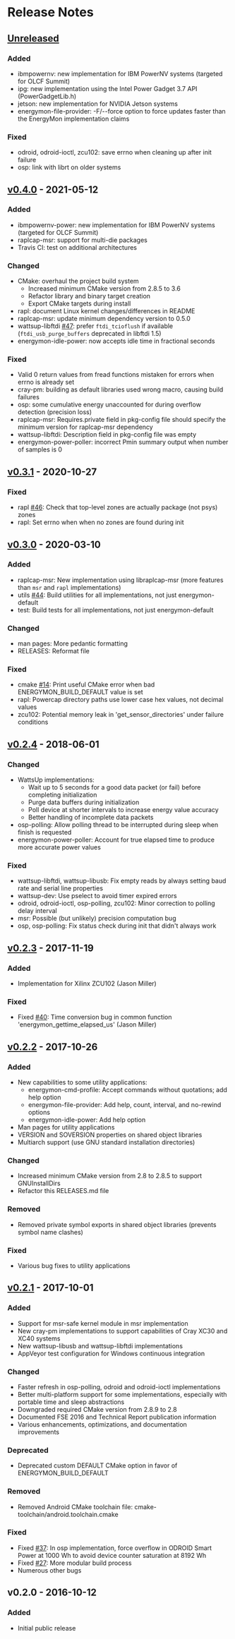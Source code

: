 # Release Notes

## [Unreleased]

### Added

* ibmpowernv: new implementation for IBM PowerNV systems (targeted for OLCF Summit)
* ipg: new implementation using the Intel Power Gadget 3.7 API (PowerGadgetLib.h)
* jetson: new implementation for NVIDIA Jetson systems
* energymon-file-provider: -F/--force option to force updates faster than the EnergyMon implementation claims

### Fixed

* odroid, odroid-ioctl, zcu102: save errno when cleaning up after init failure
* osp: link with librt on older systems


## [v0.4.0] - 2021-05-12

### Added

* ibmpowernv-power: new implementation for IBM PowerNV systems (targeted for OLCF Summit)
* raplcap-msr: support for multi-die packages
* Travis CI: test on additional architectures

### Changed

* CMake: overhaul the project build system
  * Increased minimum CMake version from 2.8.5 to 3.6
  * Refactor library and binary target creation
  * Export CMake targets during install
* rapl: document Linux kernel changes/differences in README
* raplcap-msr: update minimum dependency version to 0.5.0
* wattsup-libftdi [#47]: prefer `ftdi_tcioflush` if available (`ftdi_usb_purge_buffers` deprecated in libftdi 1.5)
* energymon-idle-power: now accepts idle time in fractional seconds

### Fixed

* Valid 0 return values from fread functions mistaken for errors when errno is already set
* cray-pm: building as default libraries used wrong macro, causing build failures
* osp: some cumulative energy unaccounted for during overflow detection (precision loss)
* raplcap-msr: Requires.private field in pkg-config file should specify the minimum version for raplcap-msr dependency
* wattsup-libftdi: Description field in pkg-config file was empty
* energymon-power-poller: incorrect Pmin summary output when number of samples is 0


## [v0.3.1] - 2020-10-27

### Fixed

* rapl [#46]: Check that top-level zones are actually package (not psys) zones
* rapl: Set errno when when no zones are found during init


## [v0.3.0] - 2020-03-10

### Added

* raplcap-msr: New implementation using libraplcap-msr (more features than `msr` and `rapl` implementations)
* utils [#44]: Build utilities for all implementations, not just energymon-default
* test: Build tests for all implementations, not just energymon-default

### Changed

* man pages: More pedantic formatting
* RELEASES: Reformat file

### Fixed

* cmake [#14]: Print useful CMake error when bad ENERGYMON_BUILD_DEFAULT value is set
* rapl: Powercap directory paths use lower case hex values, not decimal values
* zcu102: Potential memory leak in 'get_sensor_directories' under failure conditions


## [v0.2.4] - 2018-06-01

### Changed

* WattsUp implementations:
  * Wait up to 5 seconds for a good data packet (or fail) before completing initialization
  * Purge data buffers during initialization
  * Poll device at shorter intervals to increase energy value accuracy
  * Better handling of incomplete data packets
* osp-polling: Allow polling thread to be interrupted during sleep when finish is requested
* energymon-power-poller: Account for true elapsed time to produce more accurate power values

### Fixed

* wattsup-libftdi, wattsup-libusb: Fix empty reads by always setting baud rate and serial line properties
* wattsup-dev: Use pselect to avoid timer expired errors
* odroid, odroid-ioctl, osp-polling, zcu102: Minor correction to polling delay interval
* msr: Possible (but unlikely) precision computation bug
* osp, osp-polling: Fix status check during init that didn't always work


## [v0.2.3] - 2017-11-19

### Added

* Implementation for Xilinx ZCU102 (Jason Miller)

### Fixed

* Fixed [#40]: Time conversion bug in common function 'energymon_gettime_elapsed_us' (Jason Miller)


## [v0.2.2] - 2017-10-26

### Added

* New capabilities to some utility applications:
  * energymon-cmd-profile: Accept commands without quotations; add help option
  * energymon-file-provider: Add help, count, interval, and no-rewind options
  * energymon-idle-power: Add help option
* Man pages for utility applications
* VERSION and SOVERSION properties on shared object libraries
* Multiarch support (use GNU standard installation directories)

### Changed

* Increased minimum CMake version from 2.8 to 2.8.5 to support GNUInstallDirs
* Refactor this RELEASES.md file

### Removed

* Removed private symbol exports in shared object libraries (prevents symbol name clashes)

### Fixed

* Various bug fixes to utility applications


## [v0.2.1] - 2017-10-01

### Added

* Support for msr-safe kernel module in msr implementation
* New cray-pm implementations to support capabilities of Cray XC30 and XC40 systems
* New wattsup-libusb and wattsup-libftdi implementations
* AppVeyor test configuration for Windows continuous integration

### Changed

* Faster refresh in osp-polling, odroid and odroid-ioctl implementations
* Better multi-platform support for some implementations, especially with portable time and sleep abstractions
* Downgraded required CMake version from 2.8.9 to 2.8
* Documented FSE 2016 and Technical Report publication information
* Various enhancements, optimizations, and documentation improvements

### Deprecated

* Deprecated custom DEFAULT CMake option in favor of ENERGYMON_BUILD_DEFAULT

### Removed

* Removed Android CMake toolchain file: cmake-toolchain/android.toolchain.cmake

### Fixed

* Fixed [#37]: In osp implementation, force overflow in ODROID Smart Power at 1000 Wh to avoid device counter saturation at 8192 Wh
* Fixed [#27]: More modular build process
* Numerous other bugs

## v0.2.0 - 2016-10-12

### Added

* Initial public release


[Unreleased]: https://github.com/energymon/energymon/compare/v0.4.0...HEAD
[v0.4.0]: https://github.com/energymon/energymon/compare/v0.3.1...v0.4.0
[v0.3.1]: https://github.com/energymon/energymon/compare/v0.3.0...v0.3.1
[v0.3.0]: https://github.com/energymon/energymon/compare/v0.2.4...v0.3.0
[v0.2.4]: https://github.com/energymon/energymon/compare/v0.2.3...v0.2.4
[v0.2.3]: https://github.com/energymon/energymon/compare/v0.2.2...v0.2.3
[v0.2.2]: https://github.com/energymon/energymon/compare/v0.2.1...v0.2.2
[v0.2.1]: https://github.com/energymon/energymon/compare/v0.2.0...v0.2.1
[#47]: https://github.com/energymon/energymon/issues/47
[#46]: https://github.com/energymon/energymon/issues/46
[#44]: https://github.com/energymon/energymon/issues/44
[#40]: https://github.com/energymon/energymon/issues/40
[#37]: https://github.com/energymon/energymon/issues/37
[#27]: https://github.com/energymon/energymon/issues/27
[#14]: https://github.com/energymon/energymon/issues/14
